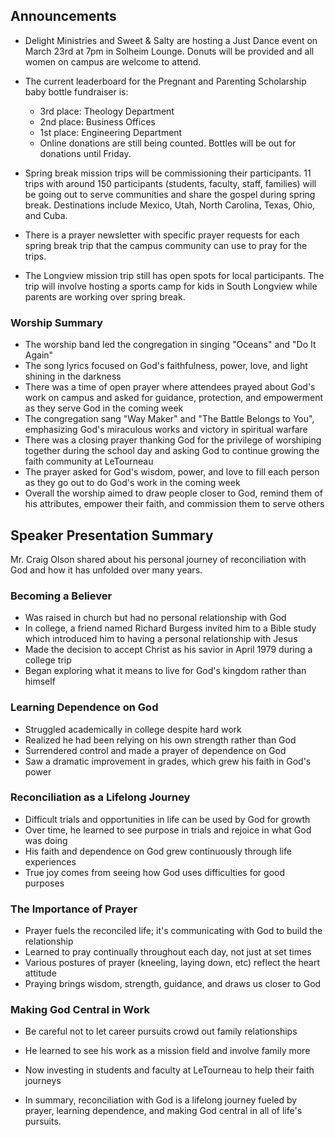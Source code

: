 

## Announcements

- Delight Ministries and Sweet & Salty are hosting a Just Dance event on March 23rd at 7pm in Solheim Lounge. Donuts will be provided and all women on campus are welcome to attend.

- The current leaderboard for the Pregnant and Parenting Scholarship baby bottle fundraiser is: 
  - 3rd place: Theology Department 
  - 2nd place: Business Offices
  - 1st place: Engineering Department
  - Online donations are still being counted. Bottles will be out for donations until Friday.

- Spring break mission trips will be commissioning their participants. 11 trips with around 150 participants (students, faculty, staff, families) will be going out to serve communities and share the gospel during spring break. Destinations include Mexico, Utah, North Carolina, Texas, Ohio, and Cuba.

- There is a prayer newsletter with specific prayer requests for each spring break trip that the campus community can use to pray for the trips.

- The Longview mission trip still has open spots for local participants. The trip will involve hosting a sports camp for kids in South Longview while parents are working over spring break.


### Worship Summary

- The worship band led the congregation in singing "Oceans" and "Do It Again"
- The song lyrics focused on God's faithfulness, power, love, and light shining in the darkness
- There was a time of open prayer where attendees prayed about God's work on campus and asked for guidance, protection, and empowerment as they serve God in the coming week
- The congregation sang "Way Maker" and "The Battle Belongs to You", emphasizing God's miraculous works and victory in spiritual warfare
- There was a closing prayer thanking God for the privilege of worshiping together during the school day and asking God to continue growing the faith community at LeTourneau 
- The prayer asked for God's wisdom, power, and love to fill each person as they go out to do God's work in the coming week
- Overall the worship aimed to draw people closer to God, remind them of his attributes, empower their faith, and commission them to serve others


## Speaker Presentation Summary

Mr. Craig Olson shared about his personal journey of reconciliation with God and how it has unfolded over many years. 

### Becoming a Believer

- Was raised in church but had no personal relationship with God
- In college, a friend named Richard Burgess invited him to a Bible study which introduced him to having a personal relationship with Jesus
- Made the decision to accept Christ as his savior in April 1979 during a college trip 
- Began exploring what it means to live for God's kingdom rather than himself

### Learning Dependence on God 

- Struggled academically in college despite hard work
- Realized he had been relying on his own strength rather than God
- Surrendered control and made a prayer of dependence on God
- Saw a dramatic improvement in grades, which grew his faith in God's power

### Reconciliation as a Lifelong Journey 

- Difficult trials and opportunities in life can be used by God for growth
- Over time, he learned to see purpose in trials and rejoice in what God was doing
- His faith and dependence on God grew continuously through life experiences
- True joy comes from seeing how God uses difficulties for good purposes

### The Importance of Prayer

- Prayer fuels the reconciled life; it's communicating with God to build the relationship
- Learned to pray continually throughout each day, not just at set times
- Various postures of prayer (kneeling, laying down, etc) reflect the heart attitude
- Praying brings wisdom, strength, guidance, and draws us closer to God

### Making God Central in Work 

- Be careful not to let career pursuits crowd out family relationships
- He learned to see his work as a mission field and involve family more
- Now investing in students and faculty at LeTourneau to help their faith journeys

- In summary, reconciliation with God is a lifelong journey fueled by prayer, learning dependence, and making God central in all of life's pursuits.